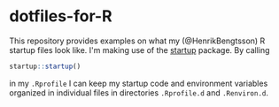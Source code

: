 # dotfiles-for-R

This repository provides examples on what my (@HenrikBengtsson) R startup files look like.  I'm making use of the [startup] package.  By calling
```r
startup::startup()
```
in my `.Rprofile` I can keep my startup code and environment variables organized in individual files in directories `.Rprofile.d` and `.Renviron.d`.

[startup]: https://cran.r-project.org/package=startup

